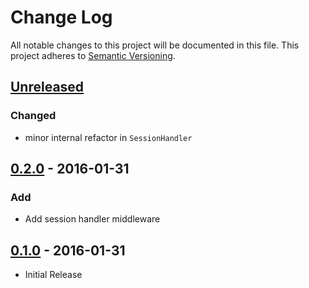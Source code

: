# Change Log
All notable changes to this project will be documented in this file.
This project adheres to [Semantic Versioning](http://semver.org/).

## [Unreleased]
### Changed
- minor internal refactor in `SessionHandler`

## [0.2.0] - 2016-01-31
### Add
- Add session handler middleware

## [0.1.0] - 2016-01-31
- Initial Release

[Unreleased]: https://github.com/jnjxp/jnjxp.molniya/compare/0.2.0...develop
[0.2.0]: https://github.com/jnjxp/jnjxp.molniya/compare/0.1.0...0.2.0
[0.1.0]: https://github.com/jnjxp/jnjxp.molniya/releases/tag/0.1.0

